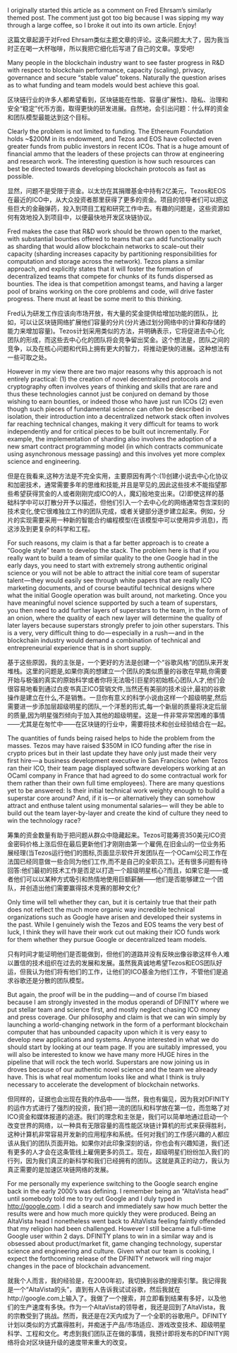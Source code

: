 I originally started this article as a comment on Fred Ehrsam’s similarly themed post. The comment just got too big because I was sipping my way through a large coffee, so I broke it out into its own article. Enjoy!

这篇文章起源于对Fred Ehrsam类似主题文章的评论。这条问题太大了，因为我当时正在喝一大杯咖啡，所以我把它细化后写进了自己的文章。享受吧!

Many people in the blockchain industry want to see faster progress in R&D with respect to blockchain performance, capacity (scaling), privacy, governance and secure “stable value” tokens. Naturally the question arises as to what funding and team models would best achieve this goal.

区块链行业的许多人都希望看到，区块链能在性能、容量(扩展性)、隐私、治理和安全“稳定”代币方面，取得更快的研发进展。自然地，会引出问题：什么样的资金和团队模型最能达到这个目标。

Clearly the problem is not limited to funding. The Ethereum Foundation holds ~$200M in its endowment, and Tezos and EOS have collected even greater funds from public investors in recent ICOs. That is a huge amount of financial ammo that the leaders of these projects can throw at engineering and research work. The interesting question is how such resources can best be directed towards developing blockchain protocols as fast as possible.

显然，问题不是受限于资金。以太坊在其捐赠基金中持有2亿美元，Tezos和EOS在最近的ICO中，从大众投资者那里获得了更多的资金。项目的领导者们可以把这些巨大的金融弹药，投入到项目工程和研究工作中去。有趣的问题是，这些资源如何有效地投入到项目中，以便最快地开发区块链协议。

Fred makes the case that R&D work should be thrown open to the market, with substantial bounties offered to teams that can add functionality such as sharding that would allow blockchain networks to scale-out their capacity (sharding increases capacity by partitioning responsibilities for computation and storage across the network). Tezos plans a similar approach, and explicitly states that it will foster the formation of decentralized teams that compete for chunks of its funds dispersed as bounties. The idea is that competition amongst teams, and having a larger pool of brains working on the core problems and code, will drive faster progress. There must at least be some merit to this thinking.

Fred认为研发工作应该向市场开放，有大量的奖金提供给增加功能的团队，比如，可以让区块链网络扩展他们容量的分片(分片通过划分网络中的计算和存储的能力来增加容量)。Tezos计划采用类似的方法，并明确表示，它将促进去中心化团队的形成，而这些去中心化的团队将会竞争留出奖金。这个想法是，团队之间的竞争，以及在核心问题和代码上拥有更大的智力，将推动更快的进展。这种想法有一些可取之处。

However in my view there are two major reasons why this approach is not entirely practical: (1) the creation of novel decentralized protocols and cryptography often involves years of thinking and skills that are rare and thus these technologies cannot just be conjured on demand by those wishing to earn bounties, or indeed those who have just run ICOs (2) even though such pieces of fundamental science can often be described in isolation, their introduction into a decentralized network stack often involves far reaching technical changes, making it very difficult for teams to work independently and for critical pieces to be built out incrementally. For example, the implementation of sharding also involves the adoption of a new smart contract programming model (in which contracts communicate using asynchronous message passing) and this involves yet more complex science and engineering.

但是在我看来,这种方法是不完全实用，主要原因有两个:(1)创建小说去中心化协议和加密技术，通常需要多年的思维和技能,并且是罕见的,因此这些技术不能指望那些希望获得赏金的人或者刚刚完成ICO的人，魔幻般地变出来。(2)即使这样的基础科学中可以打散分开予以描述，但他们引入一个去中心化的网络通常包含深刻的技术变化,使它很难独立工作的团队完成，或者关键部分逐步建立起来。例如，分片的实现需要采用一种新的智能合约编程模型(在该模型中可以使用异步消息)，而这涉及到更复杂的科学和工程。

For such reasons, my claim is that a far better approach is to create a “Google style” team to develop the stack. The problem here is that if you really want to build a team of similar quality to the one Google had in the early days, you need to start with extremely strong authentic original science or you will not be able to attract the initial core team of superstar talent — they would easily see through white papers that are really ICO marketing documents, and of course beautiful technical designs where what the initial Google operation was built around, not marketing. Once you have meaningful novel science supported by such a team of superstars, you then need to add further layers of superstars to the team, in the form of an onion, where the quality of each new layer will determine the quality of later layers because superstars strongly prefer to join other superstars. This is a very, very difficult thing to do — especially in a rush — and in the blockchain industry would demand a combination of technical and entrepreneurial experience that is in short supply.

基于这些原因，我的主张是，一个更好的方法是创建一个“谷歌风格”的团队来开发堆栈。这里的问题是,如果你真的想建立一个团队的类似质量的谷歌在早期,你需要开始与极强的真实的原始科学或者你将无法吸引巨星的初始核心团队人才,他们会很容易地看到通过白皮书真正ICO营销文件,当然还有美丽的技术设计,最初的谷歌操作是建立在什么,不是销售。一旦你有意义的科学小说由这样一个超级明星,然后需要进一步添加层超级明星的团队,一个洋葱的形式,每一个新层的质量将决定后层的质量,因为明星强烈倾向于加入其他的超级明星。这是一件非常非常困难的事情——尤其是在匆忙中——在区块链的行业中，需要将技术和创业经验结合在一起。

The quantities of funds being raised helps to hide the problem from the masses. Tezos may have raised $350M in ICO funding after the rise in crypto prices but in their last update they have only just made their very first hire — a business development executive in San Francisco (when Tezos ran their ICO, their team page displayed software developers working at an OCaml company in France that had agreed to do some contractual work for them rather than their own full time employees). There are many questions yet to be answered: Is their initial technical work weighty enough to build a superstar core around? And, if it is — or alternatively they can somehow attract and enthuse talent using monumental salaries— will they be able to build out the team layer-by-layer and create the kind of culture they need to win the technology race?

筹集的资金数量有助于把问题从群众中隐藏起来。Tezos可能筹资350美元ICO资金密码价格上涨后但在最后更新他们才刚刚由第一个雇佣,在旧金山的一位业务拓展经理(当Tezos运行他们的图标,页面显示软件开发团队在一个OCaml公司工作在法国已经同意做一些合同为他们工作,而不是自己的全职员工)。还有很多问题有待回答:他们最初的技术工作是否足以打造一个超级明星核心?而且，如果它是——或者他们可以以某种方式吸引和热情地使用巨额薪酬——他们是否能够建立一个团队，并创造出他们需要赢得技术竞赛的那种文化?

Only time will tell whether they can, but it is certainly true that their path does not reflect the much more organic way incredible technical organizations such as Google have arisen and developed their systems in the past. While I genuinely wish the Tezos and EOS teams the very best of luck, I think they will have their work cut out making their ICO funds work for them whether they pursue Google or decentralized team models.

只有时间才能证明他们是否能做到，但他们的道路并没有反映出像谷歌这样令人难以置信的技术组织在过去的发展和发展。虽然我真诚地希望Tezos和EOS团队好运，但我认为他们将有他们的工作，让他们的ICO基金为他们工作，不管他们是追求谷歌还是分散的团队模型。
 
But again, the proof will be in the pudding — and of course I’m biased because I am strongly invested in the modus operandi of DFINITY where we put stellar team and science first, and mostly neglect chasing ICO money and press coverage. Our philosophy and claim is that we can win simply by launching a world-changing network in the form of a performant blockchain computer that has unbounded capacity upon which it is very easy to develop new applications and systems. Anyone interested in what we do should start by looking at our team page. If you are suitably impressed, you will also be interested to know we have many more HUGE hires in the pipeline that will rock the tech world. Superstars are now joining us in droves because of our authentic novel science and the team we already have. This is what real momentum looks like and what I think is truly necessary to accelerate the development of blockchain networks.

但同样的，证据也会出现在我的作品中——当然，我也有偏见，因为我对DFINITY的运作方式进行了强烈的投资，我们把一流的团队和科学放在第一位，而忽略了对ICO资金和媒体报道的追逐。我们的理念和主张是，我们可以简单地通过启动一个改变世界的网络，以一种具有无限容量的高性能区块链计算机的形式来获得胜利，这种计算机非常容易开发新的应用程序和系统。任何对我们的工作感兴趣的人都应该从我们的团队页面开始。如果你对此印象深刻的话，你也会有兴趣知道，我们还有更多的人才会在这条管线上雇佣更多的员工。现在，超级明星们纷纷加入我们的行列，因为我们真正的新科学和我们已经拥有的团队。这就是真正的动力，我认为真正需要的是加速区块链网络的发展。

For me personally my experience switching to the Google search engine back in the early 2000’s was defining. I remember being an “AltaVista head” until somebody told me to try out Google and I duly typed in http://google.com. I did a search and immediately saw how much better the results were and how much more quickly they were produced. Being an AltaVista head I nonetheless went back to AltaVista feeling faintly offended that my religion had been challenged. However I still became a full-time Google user within 2 days. DFINITY plans to win in a similar way and is obsessed about product/market fit, game changing technology, superstar science and engineering and culture. Given what our team is cooking, I expect the forthcoming release of the DFINITY network will ring major changes in the pace of blockchain advancement.

就我个人而言，我的经验是，在2000年初，我切换到谷歌的搜索引擎。我记得我是一个“AltaVista的头”，直到有人告诉我试试谷歌，然后我就在http://google.com上输入了。我做了一个搜索，并立即看到结果有多好，以及他们的生产速度有多快。作为一个AltaVista的领导者，我还是回到了AltaVista，我的宗教受到了挑战。然而，我还是在2天内成为了一个全职的谷歌用户。DFINITY计划以类似的方式赢得胜利，并痴迷于产品/市场适应、游戏改变技术、超级明星科学、工程和文化。考虑到我们团队正在做的事情，我预计即将发布的DFINITY网络将会对区块链升级的速度带来重大的改变。

